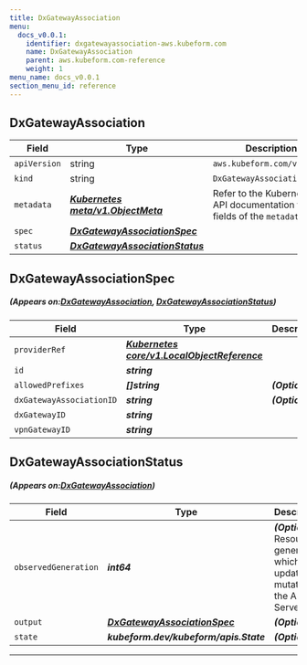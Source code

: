 ```yaml
---
title: DxGatewayAssociation
menu:
  docs_v0.0.1:
    identifier: dxgatewayassociation-aws.kubeform.com
    name: DxGatewayAssociation
    parent: aws.kubeform.com-reference
    weight: 1
menu_name: docs_v0.0.1
section_menu_id: reference
---
```


## DxGatewayAssociation
| Field | Type | Description |
| ------ | ----- | ----------- |
| `apiVersion` | string | `aws.kubeform.com/v1alpha1` |
|    `kind` | string | `DxGatewayAssociation` |
| `metadata` | ***[Kubernetes meta/v1.ObjectMeta](https://kubernetes.io/docs/reference/generated/kubernetes-api/v1.13/#objectmeta-v1-meta)***|Refer to the Kubernetes API documentation for the fields of the `metadata` field.|
| `spec` | ***[DxGatewayAssociationSpec](#DxGatewayAssociationSpec)***||
| `status` | ***[DxGatewayAssociationStatus](#DxGatewayAssociationStatus)***||
## DxGatewayAssociationSpec
##### (Appears on:[DxGatewayAssociation](#DxGatewayAssociation), [DxGatewayAssociationStatus](#DxGatewayAssociationStatus))
| Field | Type | Description |
| ------ | ----- | ----------- |
| `providerRef` | ***[Kubernetes core/v1.LocalObjectReference](https://kubernetes.io/docs/reference/generated/kubernetes-api/v1.13/#localobjectreference-v1-core)***||
| `id` | ***string***||
| `allowedPrefixes` | ***[]string***| ***(Optional)*** |
| `dxGatewayAssociationID` | ***string***| ***(Optional)*** |
| `dxGatewayID` | ***string***||
| `vpnGatewayID` | ***string***||
## DxGatewayAssociationStatus
##### (Appears on:[DxGatewayAssociation](#DxGatewayAssociation))
| Field | Type | Description |
| ------ | ----- | ----------- |
| `observedGeneration` | ***int64***| ***(Optional)*** Resource generation, which is updated on mutation by the API Server.|
| `output` | ***[DxGatewayAssociationSpec](#DxGatewayAssociationSpec)***| ***(Optional)*** |
| `state` | ***kubeform.dev/kubeform/apis.State***| ***(Optional)*** |
---
